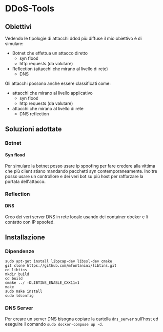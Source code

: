 # DDoS-Tools

## Obiettivi

Vedendo le tipologie di attacchi ddod più diffuse il mio obiettivo è di simulare:

- Botnet che effettua un attacco diretto 
    - syn flood
	- http requests (da valutare)
- Reflection (attacchi che mirano al livello di rete)
    - DNS

Gli attacchi possono anche essere classificati come:

- attacchi che mirano al livello applicativo
    - syn flood
    - http requests (da valutare)
- attacchi che mirano al livello di rete
    - DNS reflection

## Soluzioni adottate

### Botnet

#### Syn flood
Per simulare la botnet posso usare ip spoofing per fare credere alla vittima che più client stiano mandando pacchetti syn contemporaneamente.
Inoltre posso usare un controllore e dei veri bot su più host per rafforzare la portata dell'attacco. 

### Reflection

#### DNS

Creo dei veri server DNS in rete locale usando dei container docker e li contatto con IP spoofed.

## Installazione

### Dipendenze

```
sudo apt-get install libpcap-dev libssl-dev cmake
git clone https://github.com/mfontanini/libtins.git
cd libtins
mkdir build
cd build
cmake ../ -DLIBTINS_ENABLE_CXX11=1
make
sudo make install
sudo ldconfig
```

### DNS Server

Per creare un server DNS bisogna copiare la cartella `dns_server` sull'host ed eseguire il comando `sudo docker-compose up -d`.